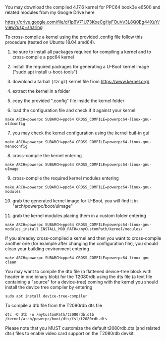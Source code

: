 You may download the compiled 4.17.6 kernel for PPC64 book3e e6500 and related modules from my Google Drive here


https://drive.google.com/file/d/1p6V71U73KoeCgHyFOuVv3L8Q0Eg44XuY/view?usp=sharing


To cross-compile a kernel using the provided .config file follow this procedure (tested on Ubuntu 18.04 amd64).

1) be sure to install all packages required for compiling a kernel and to cross-compile a ppc64 kernel

2) install the required packages for generating a U-Boot kernel image ("sudo apt install u-boot-tools")

3) download a tarball (.tzr.gz) kernel file from https://www.kernel.org/

4) extract the kernel in a folder

5) copy the provided ".config" file inside the kernel folder

6) load the configuration file and check if it against your kernel

`make ARCH=powerpc SUBARCH=ppc64 CROSS_COMPILE=powerpc64-linux-gnu- oldconfig`

7) you may check the kernel configuration using the kernel buil-in gui

`make ARCH=powerpc SUBARCH=ppc64 CROSS_COMPILE=powerpc64-linux-gnu- menuconfig`

8) cross-compile the kernel entering

`make ARCH=powerpc SUBARCH=ppc64 CROSS_COMPILE=powerpc64-linux-gnu- uImage`

9) cross-compile the required kernel modules entering

`make ARCH=powerpc SUBARCH=ppc64 CROSS_COMPILE=powerpc64-linux-gnu- modules`

10) grab the generated kernel image for U-Boot, you will find it in "arch/powerpc/boot/uImage"

11) grab the kernel modules placing them in a custom folder entering

`make ARCH=powerpc SUBARCH=ppc64 CROSS_COMPILE=powerpc64-linux-gnu- modules_install INSTALL_MOD_PATH=/myCustomPath/kernel/modules/`


If you alreadey cross-compiled a kernel and then you want to cross-compile another one (for example after changing the configuration file), you should clean your building environment entering

`make ARCH=powerpc SUBARCH=ppc64 CROSS_COMPILE=powerpc64-linux-gnu- clean`


You may want to compile the dtb file (a flattened device-tree block with header in one binary blob) for the T2080rdb using the dts file (a text file containing a "source" for a device-tree) coming with the kernel you should install the device tree compiler by entering

`sudo apt install device-tree-compiler`

To compile a dtb file from the T2080rdb dts file

`dtc -O dtb -o /myCustomPath/t2080rdb.dtb /kernel/arch/powerpc/boot/dts/fsl/t2080rdb.dts`

Please note that you MUST customize the default t2080rdb.dts (and related dtsi) files to enable video card support on the T2080rdb devkit.



